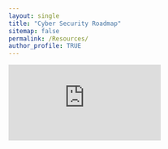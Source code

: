 ```yaml
---
layout: single
title: "Cyber Security Roadmap"
sitemap: false
permalink: /Resources/
author_profile: TRUE
---
```


<embed src="https://0xso1o.github.io/assets/resources/Roadmap.pdf" type="application/pdf" />